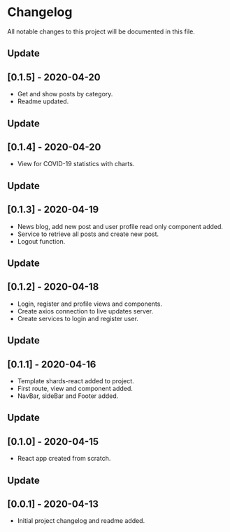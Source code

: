 # Changelog
All notable changes to this project will be documented in this file.
## Update
## [0.1.5] - 2020-04-20
* Get and show posts by category.
* Readme updated.
## Update
## [0.1.4] - 2020-04-20
* View for COVID-19 statistics with charts.
## Update
## [0.1.3] - 2020-04-19
* News blog, add new post and user profile read only component added.
* Service to retrieve all posts and create new post.
* Logout function.
## Update
## [0.1.2] - 2020-04-18
* Login, register and profile views and components.
* Create axios connection to live updates server.
* Create services to login and register user.
## Update
## [0.1.1] - 2020-04-16
* Template shards-react added to project.
* First route, view and component added.
* NavBar, sideBar and Footer added.
## Update
## [0.1.0] - 2020-04-15
* React app created from scratch.
## Update
## [0.0.1] - 2020-04-13
* Initial project changelog and readme added.